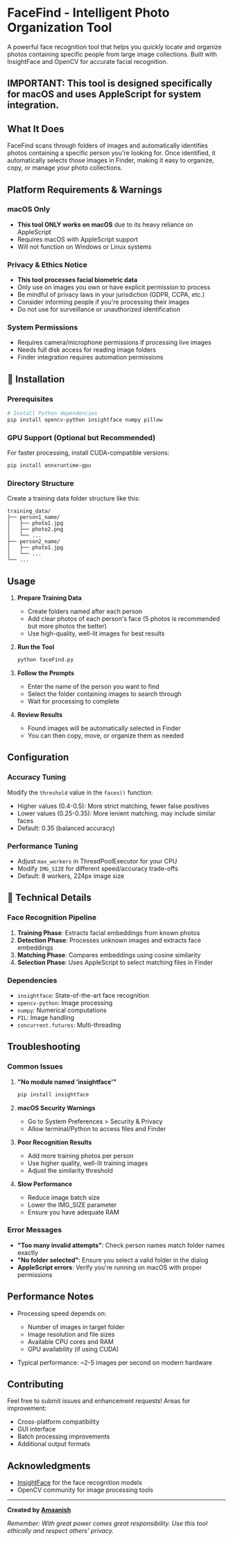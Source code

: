 # FaceFind - Intelligent Photo Organization Tool


A powerful face recognition tool that helps you quickly locate and organize photos containing specific people from large image collections. Built with InsightFace and OpenCV for accurate facial recognition.

## IMPORTANT: This tool is designed specifically for macOS and uses AppleScript for system integration. 

##  What It Does

FaceFind scans through folders of images and automatically identifies photos containing a specific person you're looking for. Once identified, it automatically selects those images in Finder, making it easy to organize, copy, or manage your photo collections.

##  Platform Requirements & Warnings

### macOS Only
- **This tool ONLY works on macOS** due to its heavy reliance on AppleScript
- Requires macOS with AppleScript support
- Will not function on Windows or Linux systems

### Privacy & Ethics Notice
- **This tool processes facial biometric data**
- Only use on images you own or have explicit permission to process
- Be mindful of privacy laws in your jurisdiction (GDPR, CCPA, etc.)
- Consider informing people if you're processing their images
- Do not use for surveillance or unauthorized identification

### System Permissions
- Requires camera/microphone permissions if processing live images
- Needs full disk access for reading image folders
- Finder integration requires automation permissions

## 🚀 Installation

### Prerequisites
```bash
# Install Python dependencies
pip install opencv-python insightface numpy pillow
```

### GPU Support (Optional but Recommended)
For faster processing, install CUDA-compatible versions:
```bash
pip install onnxruntime-gpu
```

### Directory Structure
Create a training data folder structure like this:
```
training_data/
├── person1_name/
│   ├── photo1.jpg
│   ├── photo2.png
│   └── ...
├── person2_name/
│   ├── photo1.jpg
│   └── ...
└── ...
```

##  Usage

1. **Prepare Training Data**
   - Create folders named after each person
   - Add clear photos of each person's face (5 photos is recommended but more photos the better)
   - Use high-quality, well-lit images for best results

2. **Run the Tool**
   ```bash
   python faceFind.py
   ```

3. **Follow the Prompts**
   - Enter the name of the person you want to find
   - Select the folder containing images to search through
   - Wait for processing to complete

4. **Review Results**
   - Found images will be automatically selected in Finder
   - You can then copy, move, or organize them as needed

##  Configuration

### Accuracy Tuning
Modify the `threshold` value in the `faces()` function:
- Higher values (0.4-0.5): More strict matching, fewer false positives
- Lower values (0.25-0.35): More lenient matching, may include similar faces
- Default: 0.35 (balanced accuracy)

### Performance Tuning
- Adjust `max_workers` in ThreadPoolExecutor for your CPU
- Modify `IMG_SIZE` for different speed/accuracy trade-offs
- Default: 8 workers, 224px image size

## 🔧 Technical Details

### Face Recognition Pipeline
1. **Training Phase**: Extracts facial embeddings from known photos
2. **Detection Phase**: Processes unknown images and extracts face embeddings
3. **Matching Phase**: Compares embeddings using cosine similarity
4. **Selection Phase**: Uses AppleScript to select matching files in Finder

### Dependencies
- `insightface`: State-of-the-art face recognition
- `opencv-python`: Image processing
- `numpy`: Numerical computations
- `PIL`: Image handling
- `concurrent.futures`: Multi-threading

##  Troubleshooting

### Common Issues
1. **"No module named 'insightface'"**
   ```bash
   pip install insightface
   ```

2. **macOS Security Warnings**
   - Go to System Preferences > Security & Privacy
   - Allow terminal/Python to access files and Finder

3. **Poor Recognition Results**
   - Add more training photos per person
   - Use higher quality, well-lit training images
   - Adjust the similarity threshold

4. **Slow Performance**
   - Reduce image batch size
   - Lower the IMG_SIZE parameter
   - Ensure you have adequate RAM

### Error Messages
- **"Too many invalid attempts"**: Check person names match folder names exactly
- **"No folder selected"**: Ensure you select a valid folder in the dialog
- **AppleScript errors**: Verify you're running on macOS with proper permissions

##  Performance Notes

- Processing speed depends on:
  - Number of images in target folder
  - Image resolution and file sizes
  - Available CPU cores and RAM
  - GPU availability (if using CUDA)

- Typical performance: ~2-5 images per second on modern hardware

##  Contributing

Feel free to submit issues and enhancement requests! Areas for improvement:
- Cross-platform compatibility
- GUI interface
- Batch processing improvements
- Additional output formats

##  Acknowledgments

- [InsightFace](https://github.com/deepinsight/insightface) for the face recognition models
- OpenCV community for image processing tools

---

**Created by [Amaanish](https://github.com/Amaanish)**

*Remember: With great power comes great responsibility. Use this tool ethically and respect others' privacy.*
